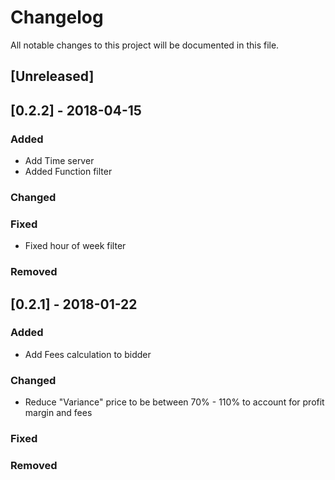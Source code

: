 # Changelog
All notable changes to this project will be documented in this file.


## [Unreleased]


## [0.2.2] - 2018-04-15
### Added
- Add Time server
- Added Function filter

### Changed

### Fixed
- Fixed hour of week filter

### Removed



## [0.2.1] - 2018-01-22
### Added
- Add Fees calculation to bidder

### Changed
- Reduce "Variance" price to be between 70% - 110% to account for profit margin and fees

### Fixed

### Removed

